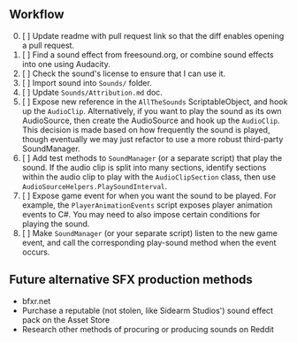 ## Workflow

0. [ ] Update readme with pull request link so that the diff enables opening a pull request.
1. [ ] Find a sound effect from freesound.org, or combine sound effects into one using Audacity.
2. [ ] Check the sound's license to ensure that I can use it.
3. [ ] Import sound into `Sounds/` folder.
4. [ ] Update `Sounds/Attribution.md` doc.
5. [ ] Expose new reference in the `AllTheSounds` ScriptableObject, and hook up the `AudioClip`. Alternatively, if you want to play the sound as its own AudioSource, then create the AudioSource and hook up the `AudioClip`. This decision is made based on how frequently the sound is played, though eventually we may just refactor to use a more robust third-party SoundManager.
6. [ ] Add test methods to `SoundManager` (or a separate script) that play the sound. If the audio clip is split into many sections, identify sections within the audio clip to play with the `AudioClipSection` class, then use `AudioSourceHelpers.PlaySoundInterval`.
7. [ ] Expose game event for when you want the sound to be played. For example, the `PlayerAnimationEvents` script exposes player animation events to C#. You may need to also impose certain conditions for playing the sound.
8. [ ] Make `SoundManager` (or your separate script) listen to the new game event, and call the corresponding play-sound method when the event occurs.

## Future alternative SFX production methods

* bfxr.net
* Purchase a reputable (not stolen, like Sidearm Studios') sound effect pack on the Asset Store
* Research other methods of procuring or producing sounds on Reddit
